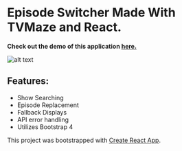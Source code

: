 # Episode Switcher Made With TVMaze and React.

**Check out the demo of this application [here.](https://danfmn.github.io/react-episode-switcher/)**

![alt text](https://i.imgur.com/PwJz13J.png "Home Page")

## Features:

- Show Searching
- Episode Replacement
- Fallback Displays
- API error handling
- Utilizes Bootstrap 4

This project was bootstrapped with [Create React App](https://github.com/facebook/create-react-app).

